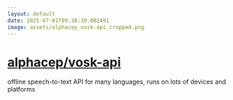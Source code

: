 ```yaml
---
layout: default
date: 2025-07-01T09:38:39.002491
image: assets/alphacep_vosk-api_cropped.png
---
```


# [alphacep/vosk-api](https://github.com/alphacep/vosk-api)

offline speech-to-text API for many languages, runs on lots of devices and platforms
